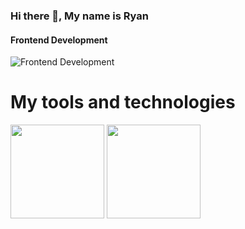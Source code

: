 ### Hi there 👋, My name is Ryan
#### Frontend Development
![Frontend Development](https://arturssmirnovs.github.io/github-profile-readme-generator/images/banner.png)


<h1> My tools and technologies </h1>
<img src = "https://upload.wikimedia.org/wikipedia/commons/e/e2/Atom_1.0_icon.png" width = 150px >
<img src = "https://www.freeiconspng.com/thumbs/html5-icon/w3c-html5-logo-0.png" width = 150px>

